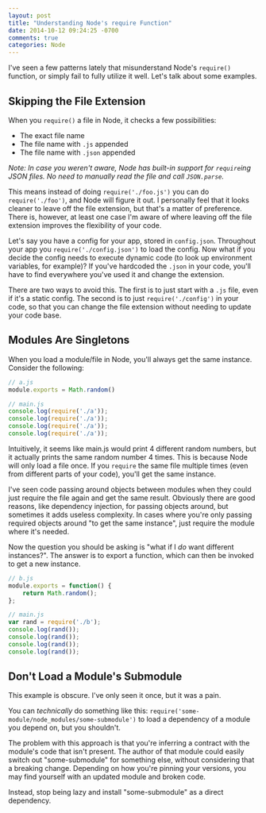 ```yaml
---
layout: post
title: "Understanding Node's require Function"
date: 2014-10-12 09:24:25 -0700
comments: true
categories: Node
---
```


I've seen a few patterns lately that misunderstand Node's `require()` function, or simply fail to fully utilize it well.
Let's talk about some examples.

Skipping the File Extension
---

When you `require()` a file in Node, it checks a few possibilities:

* The exact file name
* The file name with `.js` appended
* The file name with `.json` appended

*Note: In case you weren't aware, Node has built-in support for `require`ing JSON files.
No need to manually read the file and call `JSON.parse`.*

This means instead of doing `require('./foo.js')` you can do `require('./foo')`, and Node will figure it out.
I personally feel that it looks cleaner to leave off the file extension, but that's a matter of preference.
There is, however, at least one case I'm aware of where leaving off the file extension improves the flexibility of your code.

Let's say you have a config for your app, stored in `config.json`.
Throughout your app you `require('./config.json')` to load the config.
Now what if you decide the config needs to execute dynamic code (to look up environment variables, for example)?
If you've hardcoded the `.json` in your code, you'll have to find everywhere you've used it and change the extension.

There are two ways to avoid this. The first is to just start with a `.js` file, even if it's a static config.
The second is to just `require('./config')` in your code, so that you can change the file extension without needing to update your code base.

Modules Are Singletons
---

When you load a module/file in Node, you'll always get the same instance.
Consider the following:

```javascript
// a.js
module.exports = Math.random()
```

```javascript
// main.js
console.log(require('./a'));
console.log(require('./a'));
console.log(require('./a'));
console.log(require('./a'));
```

Intuitively, it seems like main.js would print 4 different random numbers, but it actually prints the same random number 4 times.
This is because Node will only load a file once.
If you `require` the same file multiple times (even from different parts of your code), you'll get the same instance.

I've seen code passing around objects between modules when they could just require the file again and get the same result.
Obviously there are good reasons, like dependency injection, for passing objects around, but sometimes it adds useless complexity.
In cases where you're only passing required objects around "to get the same instance", just require the module where it's needed.

Now the question you should be asking is "what if I *do* want different instances?".
The answer is to export a function, which can then be invoked to get a new instance.

```javascript
// b.js
module.exports = function() {
	return Math.random();
};
```

```javascript
// main.js
var rand = require('./b');
console.log(rand());
console.log(rand());
console.log(rand());
console.log(rand());
```

Don't Load a Module's Submodule
---

This example is obscure. I've only seen it once, but it was a pain.

You can *technically* do something like this: `require('some-module/node_modules/some-submodule')` to load a dependency of a module you depend on, but you shouldn't.

The problem with this approach is that you're inferring a contract with the module's code that isn't present.
The author of that module could easily switch out "some-submodule" for something else, without considering that a breaking change.
Depending on how you're pinning your versions, you may find yourself with an updated module and broken code.

Instead, stop being lazy and install "some-submodule" as a direct dependency.
